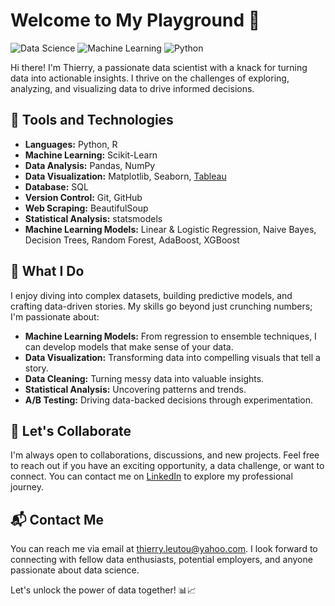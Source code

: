 <!--
**Mas73rs/mas73rs** is a ✨ _special_ ✨ repository because its `README.md` (this file) appears on your GitHub profile.

Here are some ideas to get you started:

- 🔭 I’m currently working on ...
- 🌱 I’m currently learning ...
- 👯 I’m looking to collaborate on ...
- 🤔 I’m looking for help with ...
- 💬 Ask me about ...
- 📫 How to reach me: ...
- 😄 Pronouns: ...
- ⚡ Fun fact: ...
-->

# Welcome to My Playground 🚀

![Data Science](https://img.shields.io/badge/Data%20Science-Enthusiast-brightgreen)
![Machine Learning](https://img.shields.io/badge/Machine%20Learning-Geek-blue)
![Python](https://img.shields.io/badge/Python-Developer-yellow)

Hi there! I'm Thierry, a passionate data scientist with a knack for turning data into actionable insights. I thrive on the challenges of exploring, analyzing, and visualizing data to drive informed decisions. 

## 🔧 Tools and Technologies
- **Languages:** Python, R
- **Machine Learning:** Scikit-Learn
- **Data Analysis:** Pandas, NumPy
- **Data Visualization:** Matplotlib, Seaborn, [Tableau](https://public.tableau.com/app/profile/thierry.l./vizzes)
- **Database:** SQL
- **Version Control:** Git, GitHub
- **Web Scraping:** BeautifulSoup
- **Statistical Analysis:** statsmodels
- **Machine Learning Models:** Linear & Logistic Regression, Naive Bayes, Decision Trees, Random Forest, AdaBoost, XGBoost

## 🚀 What I Do
I enjoy diving into complex datasets, building predictive models, and crafting data-driven stories. My skills go beyond just crunching numbers; I'm passionate about:
- **Machine Learning Models:** From regression to ensemble techniques, I can develop models that make sense of your data.
- **Data Visualization:** Transforming data into compelling visuals that tell a story.
- **Data Cleaning:** Turning messy data into valuable insights.
- **Statistical Analysis:** Uncovering patterns and trends.
- **A/B Testing:** Driving data-backed decisions through experimentation.
  

## 🤝 Let's Collaborate
I'm always open to collaborations, discussions, and new projects. Feel free to reach out if you have an exciting opportunity, a data challenge, or want to connect. You can contact me on [LinkedIn](https://www.linkedin.com/in/thierry-leutou) to explore my professional journey.

## 📬 Contact Me
You can reach me via email at [thierry.leutou@yahoo.com](mailto:thierry.leutou@yahoo.com). I look forward to connecting with fellow data enthusiasts, potential employers, and anyone passionate about data science.

Let's unlock the power of data together! 📊📈

